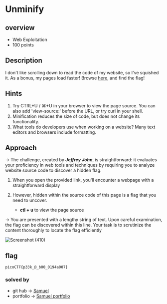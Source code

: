 # Unminify

## overview
* Web Exploitation
* 100 points 

## Description
I don't like scrolling down to read the code of my website, so I've squished it. As a bonus, my pages load faster! Browse [here](http://titan.picoctf.net:52382/), and find the flag!

## Hints
1. Try CTRL+U / ⌘+U in your browser to view the page source. You can also add 'view-source:' before the URL, or try curl <URL> in your shell.
2. Minification reduces the size of code, but does not change its functionality.
3. What tools do developers use when working on a website? Many text editors and browsers include formatting.

## Approach

&rarr; The challenge, created by ***Jeffrey John***, is straightforward: it evaluates your proficiency in web tools and techniques by requiring you to analyze website source code to discover a hidden flag.

1. When you open the provided link, you'll encounter a webpage with a straightforward display


2. However, hidden within the source code of this page is a flag that you need to uncover.
   - **ctl + u** to view the page source
   
&rarr; You are presented with a lengthy string of text. Upon careful examination, the flag can be discovered within this line. Your task is to scrutinize the content thoroughly to locate the flag efficiently

![Screenshot (410)](https://github.com/Cyb3rHun73rs/CTF-WRITE-UPS/assets/159914996/ed0dc96c-82af-4479-8bd8-cac158aa7fae)


## flag
    picoCTF{p33k_@_b00_0194a007}

### solved by 
* git hub &rarr; [Samuel](https://github.com/ssammueel)<br>
* portfolio &rarr; [Samuel portfolio](https://ssammueel.github.io/samuel.github.io/)


